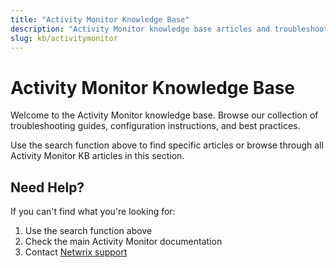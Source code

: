 ```yaml
---
title: "Activity Monitor Knowledge Base"
description: "Activity Monitor knowledge base articles and troubleshooting guides"
slug: kb/activitymonitor
---
```


# Activity Monitor Knowledge Base

Welcome to the Activity Monitor knowledge base. Browse our collection of troubleshooting guides, configuration instructions, and best practices.

Use the search function above to find specific articles or browse through all Activity Monitor KB articles in this section.

## Need Help?

If you can't find what you're looking for:
1. Use the search function above
2. Check the main Activity Monitor documentation
3. Contact [Netwrix support](https://www.netwrix.com/support.html)